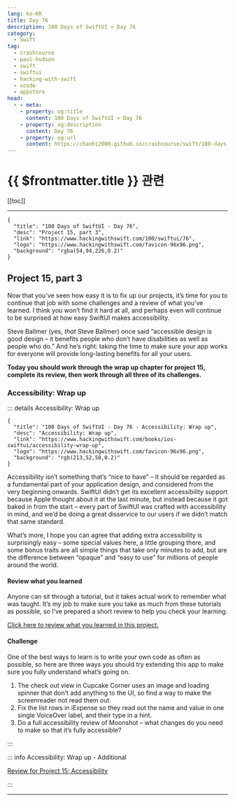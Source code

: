 ```yaml
---
lang: ko-KR
title: Day 76
description: 100 Days of SwiftUI > Day 76
category:
  - Swift
tag: 
  - crashcourse
  - paul-hudson
  - swift
  - swiftui
  - hacking-with-swift
  - xcode
  - appstore
head:
  - - meta:
    - property: og:title
      content: 100 Days of SwiftUI > Day 76
    - property: og:description
      content: Day 76
    - property: og:url
      content: https://chanhi2000.github.io/crashcourse/swift/100-days-of-swiftui/76.html
---
```


# {{ $frontmatter.title }} 관련

[[toc]]

---

```component VPCard
{
  "title": "100 Days of SwiftUI - Day 76",
  "desc": "Project 15, part 3",
  "link": "https://www.hackingwithswift.com/100/swiftui/76",
  "logo": "https://www.hackingwithswift.com/favicon-96x96.png",
  "background": "rgba(54,94,226,0.2)"
}
```

## Project 15, part 3

Now that you’ve seen how easy it is to fix up our projects, it’s time for you to continue that job with some challenges and a review of what you’ve learned. I think you won’t find it hard at all, and perhaps even will continue to be surprised at how easy SwiftUI makes accessibility.

Steve Ballmer (yes, _that_ Steve Ballmer) once said “accessible design is good design – it benefits people who don’t have disabilities as well as people who do.” And he’s right: taking the time to make sure your app works for everyone will provide long-lasting benefits for all your users.

__Today you should work through the wrap up chapter for project 15, complete its review, then work through all three of its challenges.__

### Accessibility: Wrap up

::: details Accessibility: Wrap up

```component VPCard
{
  "title": "100 Days of SwiftUI - Day 76 - Accessibility: Wrap up",
  "desc": "Accessibility: Wrap up",
  "link": "https://www.hackingwithswift.com/books/ios-swiftui/accessibility-wrap-up",
  "logo": "https://www.hackingwithswift.com/favicon-96x96.png",
  "background": "rgb(213,52,58,0.2)"
}
```

Accessibility isn’t something that’s “nice to have” – it should be regarded as a fundamental part of your application design, and considered from the very beginning onwards. SwiftUI didn’t get its excellent accessibility support because Apple thought about it at the last minute, but instead because it got baked in from the start – every part of SwiftUI was crafted with accessibility in mind, and we’d be doing a great disservice to our users if we didn’t match that same standard.

What’s more, I hope you can agree that adding extra accessibility is surprisingly easy – some special values here, a little grouping there, and some bonus traits are all simple things that take only minutes to add, but are the difference between “opaque” and “easy to use” for millions of people around the world.

#### Review what you learned

Anyone can sit through a tutorial, but it takes actual work to remember what was taught. It’s my job to make sure you take as much from these tutorials as possible, so I’ve prepared a short review to help you check your learning.

[Click here to review what you learned in this project.][accessibility]

#### Challenge

One of the best ways to learn is to write your own code as often as possible, so here are three ways you should try extending this app to make sure you fully understand what’s going on.

1. The check out view in Cupcake Corner uses an image and loading spinner that don’t add anything to the UI, so find a way to make the screenreader not read them out.
2. Fix the list rows in iExpense so they read out the name and value in one single VoiceOver label, and their type in a hint.
3. Do a full accessibility review of Moonshot – what changes do you need to make so that it’s fully accessible?

:::

::: info Accessibility: Wrap up - Additional

[Review for Project 15: Accessibility][accessibility]

:::

---

<TagLinks />

[accessibility]: https://www.hackingwithswift.com/review/ios-swiftui/accessibility